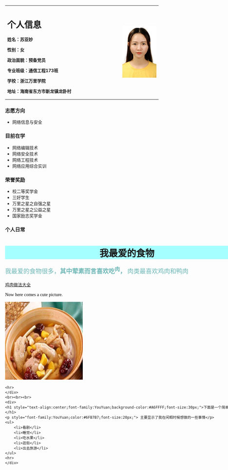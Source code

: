 <table border="0">
  <tr>
    <td width="75%">
      <h1>个人信息</h1>
      <p><b>姓名：苏亚妙</b></p>
       <p><b>性别：女</b></p>
	   <p><b>政治面貌：预备党员</b></p>
        <p><b>专业班级：通信工程173班</b></p>
	    <p><b>学校：浙江万里学院</b></p>
      <p><b>地址：海南省东方市新龙镇龙卧村</b></p>
    </td>
    <td width="25%">
      <img src="/t1.jpg" width="100%"> 
    </td>
  </tr>
</table>


### 志愿方向
- 网络信息与安全


### 目前在学
- 网络编辑技术
- 网络安全技术
- 网络工程技术
- 网络应用综合实训

### 荣誉奖励
-  校二等奖学金
-  三好学生
-  万里之星之自强之星
-  万里之星之公益之星
-  国家励志奖学金


### 个人日常
 <html>
<body>
	<div style="height:400px;width:800px;float:center;">
    <h1 style="text-align:center;font-family:YouYuan;background-color:#A6FFFF;font-size:30px;">我最爱的食物</h1>
    <p style="font-family:STFangsong;color:#6FB7B7;font-size:20px;">我最爱的食物很多，<b>其中荤素而言喜欢吃<sup>肉</sup>，</b> 肉类最喜欢鸡肉和鸭肉</p>
	<a href="http://www.xiachufang.com/category/1136/" >鸡肉做法大全</a>
	<p style="font-family:YouYuan;color:black;font-size:15px;"> Now here comes a cute picture.</p>
		<img src="t2.jpg" alt="鸡肉煲" width="255" height="255" />
	
	<hr>
	</div>
	<br><br><br>
	<div>
	<h1 style="text-align:center;font-family:YouYuan;background-color:#A6FFFF;font-size:30px;">下面是一个简单的列表</h1>
	<p style="font-family:YouYuan;color:#6FB7B7;font-size:20px;"> 主要显示了我在闲暇时候想做的一些事情</p>
	<ul>
		<li>看剧</li>
		<li>睡觉</li>
		<li>吃水果</li>
		<li>逛街</li>
		<li>出去旅游</li>
	</ul>
	<hr>
	</div>
</body>
  </html>
